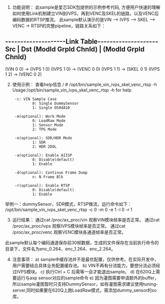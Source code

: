 
1. 功能说明：
此sample是爱芯SDK包提供的示例参考代码, 方便用户快速的理解如何使用Link机制建立VIN到IVPS，再到VENC及SKEL的链路，以及VENC后编码数据的RTSP推流。
此sample默认演示的是VIN --> IVPS --> SKEL --> VENC -> RTSP的完整pipeline，链路关系如下：

--------------------Link Table--------------------
         Src            |          Dst
(ModId   GrpId   ChnId) | (ModId   GrpId   ChnId)
--------------------------------------------------
(VIN        0       0) -> (IVPS     1       0)
(IVPS       1       0) -> (VENC     0       0)
(IVPS       1       1) -> (SKEL     0       1)
(IVPS       1       2) -> (VENC     0       2)


2. 使用示例：
查看help信息
/ # /opt/bin/sample_vin_ivps_skel_venc_rtsp -h
Usage:/opt/bin/sample_vin_ivps_skel_venc_rtsp -h for help

        -c: VIN Sample Case
                0: Single DummySensor
                1: Single OS04A10

        -m(optional): Work Mode
                0: LoadRaw Mode
                1: Sensor Mode
                2: TPG Mode

        -e(optional): SDR/HDR Mode
                1: SDR
                2: HDR 2DOL

        -a(optional): Enable AIISP
                0: Disable(default)
                1: Enable

        -d(optional): Continue Frame Dump
                n: N Frame Blk

        -r(optional): Enable RTSP
                0: Disable(default)
                1: Enable

举例一：dummySensor，SDR模式，RTSP推流，运行命令如下：
/opt/bin/sample_vin_ivps_skel_venc_rtsp -c 0 -m 0 -e 1 -l 0 -r 1


3. 运行结果：
通过cat  /proc/ax_proc/vin 观察VIN模块帧率是否正常。
通过cat  /proc/ax_proc/ivps 观察IVPS模块帧率是否正常。
通过cat  /proc/ax_proc/venc 观察VENC模块各通道帧率是否正常。

此sample默认每个编码通道保存前30帧数据，生成的文件保存在当前执行命令的目录下，文件名为enc_0.264、enc_1.264、enc_2.264。


4. 注意事项：
     a) sample中缓存池并不是最优配置，仅供参考。在实际开发中，用户需要结合具体业务配置缓存池。
     b) VIN不再有分流能力，要想分流必须经过IVPS模块。
     c) 执行Ctrl + C 后需等一会才能退出sample。
     d) 在620Q上需要运行与axp sensor对应的sample命令
     e) 因为灌图需要申请额外的buffer，所以sample灌图暂时只支持DummySensor，如有灌图需求建议使用tuning-server,同时如果要在620Q上跑LoadRaw模式，需添加dummy_sensor的so库。

